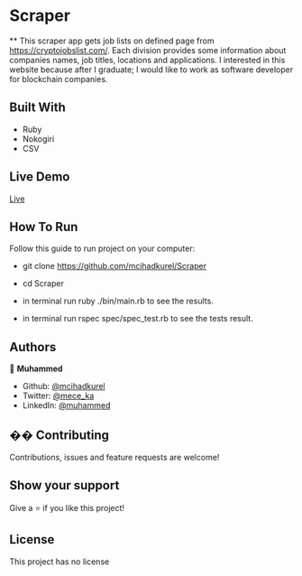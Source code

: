 # Scraper

** This scraper app gets job lists on defined page from https://cryptojobslist.com/. Each division provides some information about companies names, job titles, locations and applications. I interested in this website because after I graduate; I would like to work as software developer for blockchain companies.

## Built With

- Ruby
- Nokogiri
- CSV

## Live Demo

[Live](https://repl.it/@muhammedcihadci/Scraper-2#bin/main.rb)


## How To Run

Follow this guide to run project on your computer:

- git clone <https://github.com/mcihadkurel/Scraper>

- cd Scraper

- in terminal run ruby ./bin/main.rb to see the results.

- in terminal run rspec spec/spec_test.rb to see the tests result.

## Authors

👤 **Muhammed**

- Github: [@mcihadkurel](https://github.com/mcihadkurel)
- Twitter: [@mece_ka](https://twitter.com/mece_ka)
- LinkedIn: [@muhammed](https://www.linkedin.com/in/muhammed-cihad-8187581a8/)

## �� Contributing

Contributions, issues and feature requests are welcome!

## Show your support

Give a ⭐️ if you like this project!

## License

This project has no license

